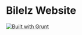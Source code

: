 Bilelz Website
==========================


[![Built with Grunt](https://cdn.gruntjs.com/builtwith.png)](http://gruntjs.com/)